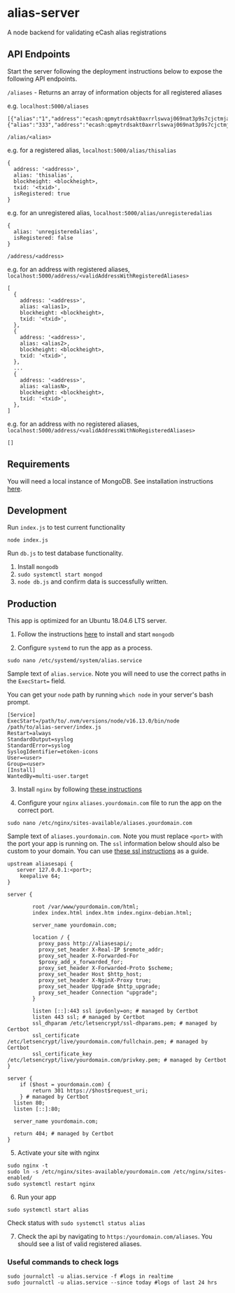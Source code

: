 # alias-server

A node backend for validating eCash alias registrations

## API Endpoints

Start the server following the deployment instructions below to expose the following API endpoints.

`/aliases` - Returns an array of information objects for all registered aliases

e.g. `localhost:5000/aliases`

```
[{"alias":"1","address":"ecash:qpmytrdsakt0axrrlswvaj069nat3p9s7cjctmjasj"},{"alias":"333","address":"ecash:qpmytrdsakt0axrrlswvaj069nat3p9s7cjctmjasj"}]
```

`/alias/<alias>`

e.g. for a registered alias, `localhost:5000/alias/thisalias`

```
{
  address: '<address>',
  alias: 'thisalias',
  blockheight: <blockheight>,
  txid: '<txid>',
  isRegistered: true
}
```

e.g. for an unregistered alias, `localhost:5000/alias/unregisteredalias`

```
{
  alias: 'unregisteredalias',
  isRegistered: false
}
```

`/address/<address>`

e.g. for an address with registered aliases, `localhost:5000/address/<validAddressWithRegisteredAliases>`

```
[
  {
    address: '<address>',
    alias: <alias1>,
    blockheight: <blockheight>,
    txid: '<txid>',
  },
  {
    address: '<address>',
    alias: <alias2>,
    blockheight: <blockheight>,
    txid: '<txid>',
  },
  ...
  {
    address: '<address>',
    alias: <aliasN>,
    blockheight: <blockheight>,
    txid: '<txid>',
  },
]
```

e.g. for an address with no registered aliases, `localhost:5000/address/<validAddressWithNoRegisteredAliases>`

```
[]
```

## Requirements

You will need a local instance of MongoDB. See installation instructions [here](https://www.mongodb.com/docs/manual/tutorial/install-mongodb-on-ubuntu/).

## Development

Run `index.js` to test current functionality

`node index.js`

Run `db.js` to test database functionality.

1. Install `mongodb`
2. `sudo systemctl start mongod`
3. `node db.js` and confirm data is successfully written.

## Production

This app is optimized for an Ubuntu 18.04.6 LTS server.

1. Follow the instructions [here](https://www.digitalocean.com/community/tutorials/how-to-install-mongodb-on-ubuntu-18-04-source) to install and start `mongodb`

2. Configure `systemd` to run the app as a process.

```
sudo nano /etc/systemd/system/alias.service
```

Sample text of `alias.service`. Note you will need to use the correct paths in the `ExecStart=` field.

You can get your `node` path by running `which node` in your server's bash prompt.

```
[Service]
ExecStart=/path/to/.nvm/versions/node/v16.13.0/bin/node /path/to/alias-server/index.js
Restart=always
StandardOutput=syslog
StandardError=syslog
SyslogIdentifier=etoken-icons
User=<user>
Group=<user>
[Install]
WantedBy=multi-user.target
```

3. Install `nginx` by following [these instructions](https://www.digitalocean.com/community/tutorials/how-to-install-nginx-on-ubuntu-18-04-quickstart)

4. Configure your `nginx` `aliases.yourdomain.com` file to run the app on the correct port.

```
sudo nano /etc/nginx/sites-available/aliases.yourdomain.com
```

Sample text of `aliases.yourdomain.com`. Note you must replace `<port>` with the port your app is running on. The `ssl` information below should also be custom to your domain. You can use [these ssl instructions](https://www.digitalocean.com/community/tutorials/how-to-secure-nginx-with-let-s-encrypt-on-ubuntu-18-04) as a guide.

```
upstream aliasesapi {
   server 127.0.0.1:<port>;
    keepalive 64;
}

server {

        root /var/www/yourdomain.com/html;
        index index.html index.htm index.nginx-debian.html;

        server_name yourdomain.com;

        location / {
          proxy_pass http://aliasesapi/;
          proxy_set_header X-Real-IP $remote_addr;
          proxy_set_header X-Forwarded-For
          $proxy_add_x_forwarded_for;
          proxy_set_header X-Forwarded-Proto $scheme;
          proxy_set_header Host $http_host;
          proxy_set_header X-NginX-Proxy true;
          proxy_set_header Upgrade $http_upgrade;
          proxy_set_header Connection "upgrade";
        }

        listen [::]:443 ssl ipv6only=on; # managed by Certbot
        listen 443 ssl; # managed by Certbot
        ssl_dhparam /etc/letsencrypt/ssl-dhparams.pem; # managed by Certbot
        ssl_certificate /etc/letsencrypt/live/yourdomain.com/fullchain.pem; # managed by Certbot
        ssl_certificate_key /etc/letsencrypt/live/yourdomain.com/privkey.pem; # managed by Certbot
}

server {
    if ($host = yourdomain.com) {
        return 301 https://$host$request_uri;
    } # managed by Certbot
  listen 80;
  listen [::]:80;

  server_name yourdomain.com;

  return 404; # managed by Certbot
}
```

5. Activate your site with nginx

```
sudo nginx -t
sudo ln -s /etc/nginx/sites-available/yourdomain.com /etc/nginx/sites-enabled/
sudo systemctl restart nginx
```

6. Run your app

```
sudo systemctl start alias
```

Check status with `sudo systemctl status alias`

7. Check the api by navigating to `https:/yourdomain.com/aliases`. You should see a list of valid registered aliases.

### Useful commands to check logs

```
sudo journalctl -u alias.service -f #logs in realtime
sudo journalctl -u alias.service --since today #logs of last 24 hrs
```
